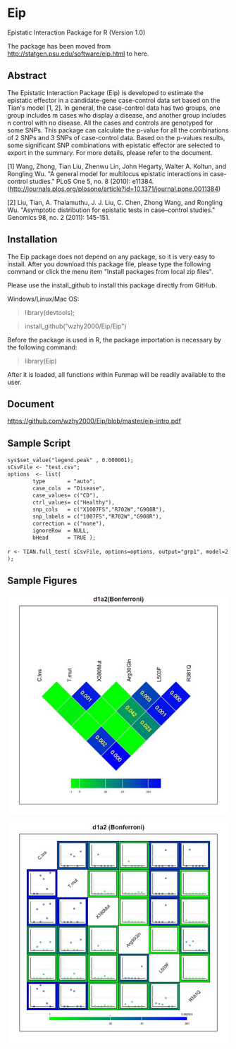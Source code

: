 # Eip

Epistatic Interaction Package for R (Version 1.0)

The package has been moved from http://statgen.psu.edu/software/eip.html to here.

## Abstract

The Epistatic Interaction Package (Eip) is developed to estimate the epistatic effector in a candidate-gene case-control data set based on the Tian's model [1, 2]. In general, the case-control data has two groups, one group includes m cases who display a disease, and another group includes n control with no disease. All the cases and controls are genotyped for some SNPs. This package can calculate the p-value for all the combinations of 2 SNPs and 3 SNPs of case-control data. Based on the p-values results, some significant SNP combinations with epistatic effector are selected to export in the summary. For more details, please refer to the document.

[1] Wang, Zhong, Tian Liu, Zhenwu Lin, John Hegarty, Walter A. Koltun, and Rongling Wu. "A general model for multilocus epistatic interactions in case-control studies." PLoS One 5, no. 8 (2010): e11384. (http://journals.plos.org/plosone/article?id=10.1371/journal.pone.0011384)

[2] Liu, Tian, A. Thalamuthu, J. J. Liu, C. Chen, Zhong Wang, and Rongling Wu. "Asymptotic distribution for epistatic tests in case–control studies." Genomics 98, no. 2 (2011): 145-151.


## Installation

The Eip package does not depend on any package, so it is very easy to install. After you download this package file, please type the following command or click the menu item "Install packages from local zip files".

Please use the install_github to install this package directly from GitHub. 

Windows/Linux/Mac OS:

>library(devtools);

>install_github("wzhy2000/Eip/Eip")

Before the package is used in R, the package importation is necessary by the following command:
> library(Eip)

After it is loaded, all functions within Funmap will be readily available to the user.

## Document

https://github.com/wzhy2000/Eip/blob/master/eip-intro.pdf


## Sample Script

```
sys$set_value("legend.peak" , 0.000001);
sCsvFile <- "test.csv";
options  <- list(
        type       = "auto",
        case_cols  = "Disease",
        case_values= c("CD"),
        ctrl_values= c("Healthy"),
        snp_cols   = c("X1007FS","R702W","G908R"),
        snp_labels = c("1007FS","R702W","G908R"),
        correction = c("none"),
        ignoreRow  = NULL,
        bHead      = TRUE );

r <- TIAN.full_test( sCsvFile, options=options, output="grp1", model=2 );
```
## Sample Figures

![Image of 2 SNP test ](https://github.com/wzhy2000/Eip/blob/master/img/correlation-sample-snp2.jpg)

![Image of 3 SNP test ](https://github.com/wzhy2000/Eip/blob/master/img/correlation-sample-snp3.jpg)


